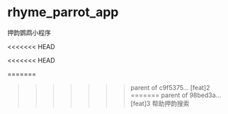 # rhyme_parrot_app
押韵鹦鹉小程序



<<<<<<< HEAD

<<<<<<< HEAD

=======
>>>>>>> parent of c9f5375... [feat]2
=======
>>>>>>> parent of 98bed3a... [feat]3
帮助押韵搜索